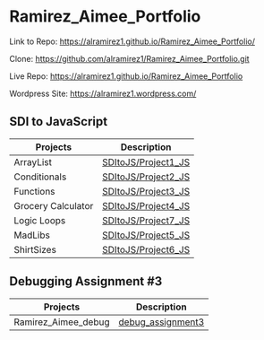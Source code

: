 # Ramirez_Aimee_Portfolio

Link to Repo: <https://alramirez1.github.io/Ramirez_Aimee_Portfolio/>

Clone: <https://github.com/alramirez1/Ramirez_Aimee_Portfolio.git>

Live Repo: <https://alramirez1.github.io/Ramirez_Aimee_Portfolio>

Wordpress Site:
<https://alramirez1.wordpress.com/>

## SDI to JavaScript

| Projects | Description |
| ----------- | ----------- |
| ArrayList | [SDItoJS/Project1_JS](./SDItoJS/ArrayList)|
| Conditionals | [SDItoJS/Project2_JS](./SDItoJS/Conditionals)|
| Functions | [SDItoJS/Project3_JS](./SDItoJS/Functions)|
| Grocery Calculator| [SDItoJS/Project4_JS](./SDItoJS/GroceryCal)|
| Logic Loops | [SDItoJS/Project7_JS](./SDItoJS/LogicLoops)|
| MadLibs | [SDItoJS/Project5_JS](./SDItoJS/MadLibs)|
| ShirtSizes | [SDItoJS/Project6_JS](./SDItoJS/ShirtSizes)|

## Debugging Assignment #3

| Projects | Description |
| ----------- | ----------- |
| Ramirez_Aimee_debug | [debug_assignment3](./debug_assignment3)|

